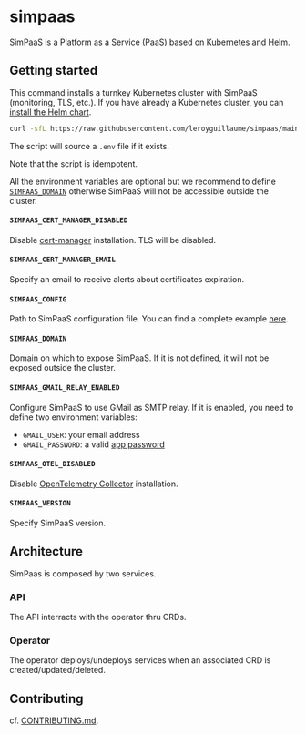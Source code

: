 # simpaas

SimPaaS is a Platform as a Service (PaaS) based on [Kubernetes](https://kubernetes.io/) and [Helm](https://helm.sh/).

## Getting started

This command installs a turnkey Kubernetes cluster with SimPaaS (monitoring, TLS, etc.). If you have already a Kubernetes cluster, you can [install the Helm chart](charts/simpaas/).

```bash
curl -sfL https://raw.githubusercontent.com/leroyguillaume/simpaas/main/get-simpaas | bash -
```

The script will source a `.env` file if it exists.

Note that the script is idempotent.

All the environment variables are optional but we recommend to define [`SIMPAAS_DOMAIN`](#simpaas_domain) otherwise SimPaaS will not be accessible outside the cluster.

#### `SIMPAAS_CERT_MANAGER_DISABLED`

Disable [cert-manager](https://cert-manager.io/) installation. TLS will be disabled.

#### `SIMPAAS_CERT_MANAGER_EMAIL`

Specify an email to receive alerts about certificates expiration.

#### `SIMPAAS_CONFIG`

Path to SimPaaS configuration file. You can find a complete example [here](charts/simpaas/values.yaml).

#### `SIMPAAS_DOMAIN`

Domain on which to expose SimPaaS. If it is not defined, it will not be exposed outside the cluster.

#### `SIMPAAS_GMAIL_RELAY_ENABLED`

Configure SimPaaS to use GMail as SMTP relay. If it is enabled, you need to define two environment variables:
- `GMAIL_USER`: your email address
- `GMAIL_PASSWORD`: a valid [app password](https://support.google.com/accounts/answer/185833)

#### `SIMPAAS_OTEL_DISABLED`

Disable [OpenTelemetry Collector](https://opentelemetry.io/docs/collector/) installation.

#### `SIMPAAS_VERSION`

Specify SimPaaS version.

## Architecture

SimPaas is composed by two services.

### API

The API interracts with the operator thru CRDs.

### Operator

The operator deploys/undeploys services when an associated CRD is created/updated/deleted.

## Contributing

cf. [CONTRIBUTING.md](CONTRIBUTING.md).
